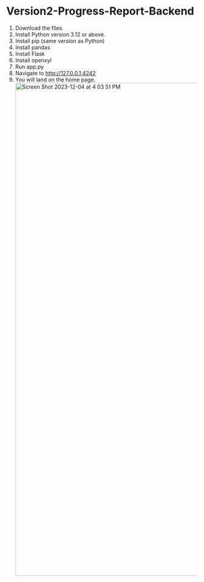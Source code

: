 # Version2-Progress-Report-Backend
1. Download the files.
2. Install Python version 3.12 or above.
3. Install pip (same version as Python)
4. Install pandas
5. Install Flask
6. Install openxyl
7. Run app.py
8. Navigate to http://127.0.0.1:4242
9. You will land on the home page.
    <img width="1300" alt="Screen Shot 2023-12-04 at 4 03 51 PM" src="https://github.com/kzaw7/Version2-Progress-Report-Backend/assets/74020237/a95c3ddf-b33d-4d96-afa6-58e5b1ab328b">
    

